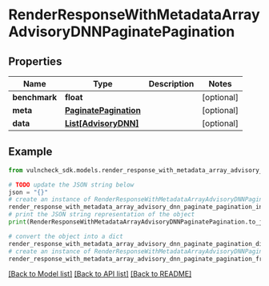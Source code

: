 # RenderResponseWithMetadataArrayAdvisoryDNNPaginatePagination


## Properties

Name | Type | Description | Notes
------------ | ------------- | ------------- | -------------
**benchmark** | **float** |  | [optional] 
**meta** | [**PaginatePagination**](PaginatePagination.md) |  | [optional] 
**data** | [**List[AdvisoryDNN]**](AdvisoryDNN.md) |  | [optional] 

## Example

```python
from vulncheck_sdk.models.render_response_with_metadata_array_advisory_dnn_paginate_pagination import RenderResponseWithMetadataArrayAdvisoryDNNPaginatePagination

# TODO update the JSON string below
json = "{}"
# create an instance of RenderResponseWithMetadataArrayAdvisoryDNNPaginatePagination from a JSON string
render_response_with_metadata_array_advisory_dnn_paginate_pagination_instance = RenderResponseWithMetadataArrayAdvisoryDNNPaginatePagination.from_json(json)
# print the JSON string representation of the object
print(RenderResponseWithMetadataArrayAdvisoryDNNPaginatePagination.to_json())

# convert the object into a dict
render_response_with_metadata_array_advisory_dnn_paginate_pagination_dict = render_response_with_metadata_array_advisory_dnn_paginate_pagination_instance.to_dict()
# create an instance of RenderResponseWithMetadataArrayAdvisoryDNNPaginatePagination from a dict
render_response_with_metadata_array_advisory_dnn_paginate_pagination_from_dict = RenderResponseWithMetadataArrayAdvisoryDNNPaginatePagination.from_dict(render_response_with_metadata_array_advisory_dnn_paginate_pagination_dict)
```
[[Back to Model list]](../README.md#documentation-for-models) [[Back to API list]](../README.md#documentation-for-api-endpoints) [[Back to README]](../README.md)


